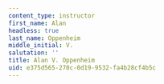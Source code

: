 ```yaml
---
content_type: instructor
first_name: Alan
headless: true
last_name: Oppenheim
middle_initial: V.
salutation: ''
title: Alan V. Oppenheim
uid: e375d565-270c-0d19-9532-fa4b28cf4b5c
---
```

